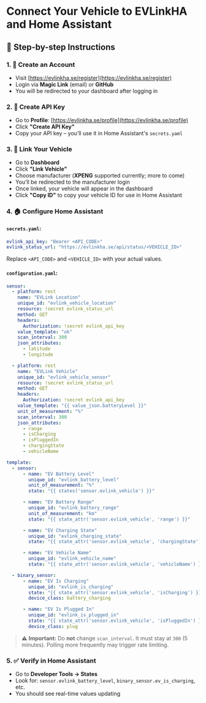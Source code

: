 # Connect Your Vehicle to EVLinkHA and Home Assistant

## 🚀 Step-by-step Instructions

### 1. 🔐 Create an Account
- Visit [https://evlinkha.se/register](https://evlinkha.se/register)
- Login via **Magic Link** (email) or **GitHub**
- You will be redirected to your dashboard after logging in

### 2. 🔑 Create API Key
- Go to **Profile**: [https://evlinkha.se/profile](https://evlinkha.se/profile)
- Click **"Create API Key"**
- Copy your API key – you’ll use it in Home Assistant's `secrets.yaml`

### 3. 🚗 Link Your Vehicle
- Go to **Dashboard**
- Click **"Link Vehicle"**
- Choose manufacturer (**XPENG** supported currently; more to come)
- You’ll be redirected to the manufacturer login
- Once linked, your vehicle will appear in the dashboard
- Click **"Copy ID"** to copy your vehicle ID for use in Home Assistant

### 4. 🏠 Configure Home Assistant

#### `secrets.yaml`:

```yaml
evlink_api_key: "Bearer <API_CODE>"
evlink_status_url: "https://evlinkha.se/api/status/<VEHICLE_ID>"
```

Replace `<API_CODE>` and `<VEHICLE_ID>` with your actual values.

#### `configuration.yaml`:

```yaml
sensor:
  - platform: rest
    name: "EVLink Location"
    unique_id: "evlink_vehicle_location"
    resource: !secret evlink_status_url
    method: GET
    headers:
      Authorization: !secret evlink_api_key
    value_template: "ok"
    scan_interval: 300
    json_attributes:
      - latitude
      - longitude

  - platform: rest
    name: "EVLink Vehicle"
    unique_id: "evlink_vehicle_sensor"
    resource: !secret evlink_status_url
    method: GET
    headers:
      Authorization: !secret evlink_api_key
    value_template: "{{ value_json.batteryLevel }}"
    unit_of_measurement: "%"
    scan_interval: 300
    json_attributes:
      - range
      - isCharging
      - isPluggedIn
      - chargingState
      - vehicleName

template:
  - sensor:
      - name: "EV Battery Level"
        unique_id: "evlink_battery_level"
        unit_of_measurement: "%"
        state: "{{ states('sensor.evlink_vehicle') }}"

      - name: "EV Battery Range"
        unique_id: "evlink_battery_range"
        unit_of_measurement: "km"
        state: "{{ state_attr('sensor.evlink_vehicle', 'range') }}"

      - name: "EV Charging State"
        unique_id: "evlink_charging_state"
        state: "{{ state_attr('sensor.evlink_vehicle', 'chargingState') }}"

      - name: "EV Vehicle Name"
        unique_id: "evlink_vehicle_name"
        state: "{{ state_attr('sensor.evlink_vehicle', 'vehicleName') }}"

  - binary_sensor:
      - name: "EV Is Charging"
        unique_id: "evlink_is_charging"
        state: "{{ state_attr('sensor.evlink_vehicle', 'isCharging') }}"
        device_class: battery_charging

      - name: "EV Is Plugged In"
        unique_id: "evlink_is_plugged_in"
        state: "{{ state_attr('sensor.evlink_vehicle', 'isPluggedIn') }}"
        device_class: plug
```

> ⚠️ **Important:** Do **not** change `scan_interval`. It must stay at `300` (5 minutes). Polling more frequently may trigger rate limiting.

### 5. ✅ Verify in Home Assistant
- Go to **Developer Tools → States**
- Look for: `sensor.evlink_battery_level`, `binary_sensor.ev_is_charging`, etc.
- You should see real-time values updating